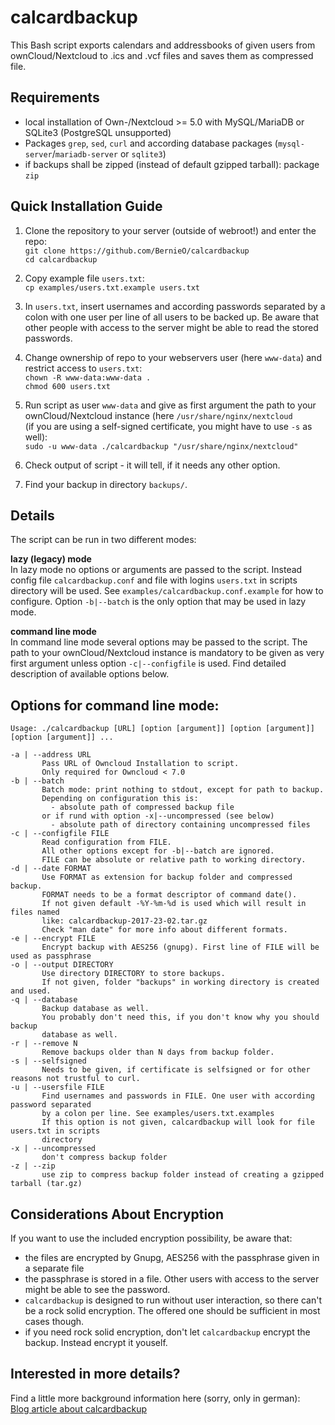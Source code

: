 # calcardbackup

This Bash script exports calendars and addressbooks of given users from ownCloud/Nextcloud to .ics and .vcf files and saves them as compressed file.  

## Requirements

- local installation of Own-/Nextcloud >= 5.0 with MySQL/MariaDB or SQLite3 (PostgreSQL unsupported)
- Packages `grep`, `sed`, `curl` and according database packages (`mysql-server`/`mariadb-server` or `sqlite3`)
- if backups shall be zipped (instead of default gzipped tarball): package `zip`

## Quick Installation Guide

1. Clone the repository to your server (outside of webroot!) and enter the repo:  
`git clone https://github.com/BernieO/calcardbackup`  
`cd calcardbackup`

2. Copy example file `users.txt`:  
`cp examples/users.txt.example users.txt`

3. In `users.txt`, insert usernames and according passwords separated by a colon with one user per line of all users to be backed up. Be aware that other people with access to the server might be able to read the stored passwords.  

4. Change ownership of repo to your webservers user (here `www-data`) and restrict access to `users.txt`:  
`chown -R www-data:www-data .`  
`chmod 600 users.txt`

5. Run script as user `www-data` and give as first argument the path to your ownCloud/Nextcloud instance (here `/usr/share/nginx/nextcloud`  
(if you are using a self-signed certificate, you might have to use `-s` as well):  
`sudo -u www-data ./calcardbackup "/usr/share/nginx/nextcloud"`

6. Check output of script - it will tell, if it needs any other option.

7. Find your backup in directory `backups/`.

## Details

The script can be run in two different modes:

**lazy (legacy) mode**  
In lazy mode no options or arguments are passed to the script. Instead config file `calcardbackup.conf` and file with logins `users.txt` in scripts directory will be used. See `examples/calcardbackup.conf.example` for how to configure. Option `-b|--batch` is the only option that may be used in lazy mode.   

**command line mode**  
In command line mode several options may be passed to the script. The path to your ownCloud/Nextcloud instance is mandatory to be given as very first argument unless option `-c|--configfile` is used. Find detailed description of available options below.  

## Options for command line mode:
```
Usage: ./calcardbackup [URL] [option [argument]] [option [argument]] [option [argument]] ...

-a | --address URL
       Pass URL of Owncloud Installation to script.
       Only required for Owncloud < 7.0
-b | --batch
       Batch mode: print nothing to stdout, except for path to backup.
       Depending on configuration this is:
         - absolute path of compressed backup file
       or if rund with option -x|--uncompressed (see below)
         - absolute path of directory containing uncompressed files
-c | --configfile FILE
       Read configuration from FILE.
       All other options except for -b|--batch are ignored.
       FILE can be absolute or relative path to working directory.
-d | --date FORMAT
       Use FORMAT as extension for backup folder and compressed backup.
       FORMAT needs to be a format descriptor of command date().
       If not given default -%Y-%m-%d is used which will result in files named
       like: calcardbackup-2017-23-02.tar.gz
       Check "man date" for more info about different formats.
-e | --encrypt FILE
       Encrypt backup with AES256 (gnupg). First line of FILE will be used as passphrase
-o | --output DIRECTORY
       Use directory DIRECTORY to store backups.
       If not given, folder "backups" in working directory is created and used.
-q | --database
       Backup database as well.
       You probably don't need this, if you don't know why you should backup
       database as well.
-r | --remove N
       Remove backups older than N days from backup folder.
-s | --selfsigned
       Needs to be given, if certificate is selfsigned or for other reasons not trustful to curl.
-u | --usersfile FILE
       Find usernames and passwords in FILE. One user with according password separated
       by a colon per line. See examples/users.txt.examples
       If this option is not given, calcardbackup will look for file users.txt in scripts
       directory
-x | --uncompressed
       don't compress backup folder
-z | --zip
       use zip to compress backup folder instead of creating a gzipped tarball (tar.gz)
```

## Considerations About Encryption
If you want to use the included encryption possibility, be aware that:
- the files are encrypted by Gnupg, AES256 with the passphrase given in a separate file
- the passphrase is stored in a file. Other users with access to the server might be able to see the password.
- `calcardbackup` is designed to run without user interaction, so there can't be a rock solid encryption. The offered one should be sufficient in most cases though.
- if you need rock solid encryption, don't let `calcardbackup` encrypt the backup. Instead encrypt it youself.

## Interested in more details?

Find a little more background information here (sorry, only in german):  
[Blog article about calcardbackup](https://bob.gatsmas.de/articles/calcardbackup-kalender-und-adressbuchbackup-von-owncloud-nextcloud)
